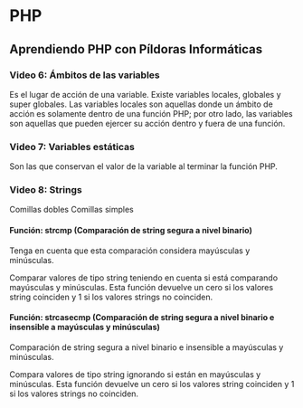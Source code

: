 # PHP

## Aprendiendo PHP con Píldoras Informáticas

### Video 6: Ámbitos de las variables

Es el lugar de acción de una variable. Existe variables locales, globales y super globales. Las variables locales son aquellas donde un ámbito de acción es solamente dentro de una función PHP; por otro lado, las variables son aquellas que pueden ejercer su acción dentro y fuera de una función.

### Video 7: Variables estáticas

Son las que conservan el valor de la variable al terminar la función PHP.

### Video 8: Strings

Comillas dobles
Comillas simples

#### Función: strcmp (Comparación de string segura a nivel binario)

Tenga en cuenta que esta comparación considera mayúsculas y minúsculas.

Comparar valores de tipo string teniendo en cuenta si está comparando mayúsculas y minúsculas. Esta función devuelve un cero si los valores string coinciden y 1 si los valores strings no coinciden.

#### Función: strcasecmp (Comparación de string segura a nivel binario e insensible a mayúsculas y minúsculas)

Comparación de string segura a nivel binario e insensible a mayúsculas y minúsculas.

Compara valores de tipo string ignorando si están en mayúsculas y minúsculas. Esta función devuelve un cero si los valores string coinciden y 1 si los valores strings no coinciden.